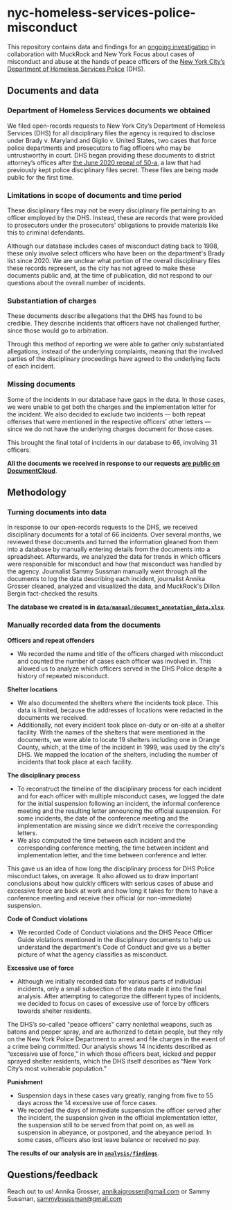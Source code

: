 # nyc-homeless-services-police-misconduct

This repository contains data and findings for an [ongoing investigation](https://nysfocus.com/2024/04/15/new-york-city-homeless-abuse-police) in collaboration with MuckRock and New York Focus about cases of misconduct and abuse at the hands of peace officers of the [New York City’s Department of Homeless Services Police](https://www.youtube.com/watch?v=OzejEheDjUo) (DHS).

## Documents and data
### Department of Homeless Services documents we obtained
We filed open-records requests to New York City’s Department of Homeless Services (DHS) for all disciplinary files the agency is required to disclose under Brady v. Maryland and Giglio v. United States, two cases that force police departments and prosecutors to flag officers who may be untrustworthy in court. DHS began providing these documents to district attorney’s offices after [the June 2020 repeal of 50-a](https://www.rcfp.org/50-a-repeal-police-misconduct/), a law that had previously kept police disciplinary files secret. These files are being made public for the first time.

### Limitations in scope of documents and time period 
These disciplinary files may not be every disciplinary file pertaining to an officer employed by the DHS. Instead, these are records that were provided to prosecutors under the prosecutors' obligations to provide materials like this to criminal defendants.

Although our database includes cases of misconduct dating back to 1998, these only involve select officers who have been on the department's Brady list since 2020. We are unclear what portion of the overall disciplinary files these records represent, as the city has not agreed to make these documents public and, at the time of publication, did not respond to our questions about the overall number of incidents.   

### Substantiation of charges 
These documents describe allegations that the DHS has found to be credible. They describe incidents that officers have not challenged further, since those would go to arbitration. 

Through this method of reporting we were able to gather only substantiated allegations, instead of the underlying complaints, meaning that the involved parties of the disciplinary proceedings have agreed to the underlying facts of each incident.

### Missing documents 
Some of the incidents in our database have gaps in the data. In those cases, we were unable to get both the charges and the implementation letter for the incident. We also decided to exclude two incidents — both repeat offenses that were mentioned in the respective officers’ other letters — since we do not have the underlying charges document for those cases. 

This brought the final total of incidents in our database to 66, involving 31 officers.

**All the documents we received in response to our requests [are public on DocumentCloud](https://www.documentcloud.org/app?q=%2Bproject%3Anew-york-city-department--217068%20)**. 

## Methodology 
### Turning documents into data 
In response to our open-records requests to the DHS, we received disciplinary documents for a total of 66 incidents. Over several months, we reviewed these documents and turned the information gleaned from them into a database by manually entering details from the documents into a spreadsheet. Afterwards, we analyzed the data for trends in which officers were responsible for misconduct and how that misconduct was handled by the agency. Journalist Sammy Sussman manually went through all the documents to log the data describing each incident, journalist Annika Grosser cleaned, analyzed and visualized the data, and MuckRock's Dillon Bergin fact-checked the results.

**The database we created is in [`data/manual/document_annotation_data.xlsx`](data/manual)**.

### Manually recorded data from the documents

**Officers and repeat offenders**
- We recorded the name and title of the officers charged with misconduct and counted the number of cases each officer was involved in. This allowed us to analyze which officers served in the DHS Police despite a history of repeated misconduct.

**Shelter locations**
- We also documented the shelters where the incidents took place. This data is limited, because the addresses of locations were redacted in the documents we received. 
- Additionally, not every incident took place on-duty or on-site at a shelter facility. With the names of the shelters that were mentioned in the documents, we were able to locate 19 shelters including one in Orange County, which, at the time of the incident in 1999, was used by the city's DHS. We mapped the location of the shelters, including the number of incidents that took place at each facility.

**The disciplinary process**
- To reconstruct the timeline of the disciplinary process for each incident and for each officer with multiple misconduct cases, we logged the date for the initial suspension following an incident, the informal conference meeting and the resulting letter announcing the official suspension. For some incidents, the date of the conference meeting and the implementation are missing since we didn’t receive the corresponding letters.
- We also computed the time between each incident and the corresponding conference meeting, the time between incident and implementation letter, and the time between conference and letter.

This gave us an idea of how long the disciplinary process for DHS Police misconduct takes, on average. It also allowed us to draw important conclusions about how quickly officers with serious cases of abuse and excessive force are back at work and how long it takes for them to have a conference meeting and receive their official (or non-immediate) suspension.

**Code of Conduct violations**
- We recorded Code of Conduct violations and the DHS Peace Officer Guide violations mentioned in the disciplinary documents to help us understand the department's Code of Conduct and give us a better picture of what the agency classifies as misconduct.

**Excessive use of force**
- Although we initially recorded data for various parts of individual incidents, only a small subsection of the data made it into the final analysis. After attempting to categorize the different types of incidents, we decided to focus on cases of excessive use of force by officers towards shelter residents. 

The DHS’s so-called "peace officers" carry nonlethal weapons, such as batons and pepper spray, and are authorized to detain people, but they rely on the New York Police Department to arrest and file charges in the event of a crime being committed. Our analysis shows 14 incidents described as “excessive use of force,” in which those officers beat, kicked and pepper sprayed shelter residents, which the DHS itself describes as “New York City’s most vulnerable population.”

**Punishment**
- Suspension days in these cases vary greatly, ranging from five to 55 days across the 14 excessive use of force cases.
- We recorded the days of immediate suspension the officer served after the incident, the suspension given in the official implementation letter, the suspension still to be served from that point on, as well as suspension in abeyance, or postponed, and the abeyance period. In some cases, officers also lost leave balance or received no pay.

**The results of our analysis are in [`analysis/findings`](analysis)**.

## Questions/feedback 
Reach out to us! Annika Grosser, annikajgrosser@gmail.com or Sammy Sussman, sammybsussman@gmail.com 
 
